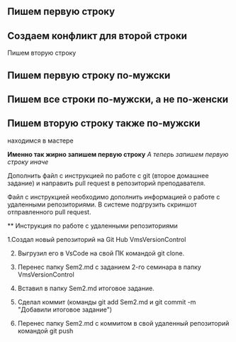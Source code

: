 ## Пишем первую строку

## Создаем конфликт для второй строки

Пишем вторую строку

## Пишем первую строку по-мужски

## Пишем все строки по-мужски, а не по-женски

## Пишем вторую строку также по-мужски
находимся в мастере

**Именно так жирно запишем первую строку**
*А теперь запишем первую строку иначе*

Дополнить файл с инструкцией по работе с git (второе домашнее задание) и направить pull request в репозиторий преподавателя.

Файл с инструкцией необходимо дополнить информацией о работе с удаленными репозиториями.
В системе подгрузить скриншот отправленного pull request.

** Инструкция по работе с удаленными репозиториями

1.Создал новый репозиторий на Git Hub VmsVersionControl

2. Выгрузил его в VsCode на свой ПК командой git clone.

3. Перенес папку Sem2.md с заданием 2-го семинара в папку VmsVersionControl

4. Вставил в папку Sem2.md итоговое задание.

5. Сделал коммит (команды git add Sem2.md и git commit -m "Добавили итоговое задание")

6. Перенес папку Sem2.md с коммитом в свой удаленный репозиторий командой git push